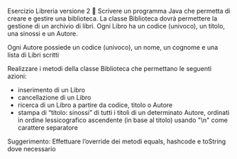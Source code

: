 Esercizio Libreria versione 2 🛵
Scrivere un programma Java che permetta di creare e gestire
una biblioteca. La classe Biblioteca dovrà permettere la gestione di un
archivio di libri.
Ogni Libro ha un codice (univoco), un titolo, una sinossi e un Autore.

Ogni Autore possiede un codice (univoco), un nome, un cognome e una lista di Libri scritti

Realizzare i metodi della classe Biblioteca che permettano le seguenti azioni:
- inserimento di un Libro
- cancellazione di un Libro
- ricerca di un Libro a partire da codice, titolo o Autore
- stampa di “titolo: sinossi” di tutti i titoli di un determinato Autore, ordinati
  in ordine lessicografico ascendente (in base al titolo) usando "\n" come carattere separatore

Suggerimento: Effettuare l’override dei metodi equals, hashcode e toString dove necessario